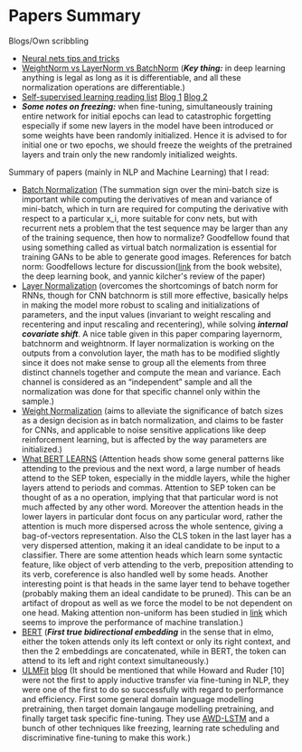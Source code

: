 # Papers Summary
Blogs/Own scribbling
* [Neural nets tips and tricks](https://github.com/manas1iitr/PapersSummary/blob/master/NeuralNetsTipsAndTricks)
* [WeightNorm vs LayerNorm vs BatchNorm](https://mlexplained.com/2018/01/13/weight-normalization-and-layer-normalization-explained-normalization-in-deep-learning-part-2/) (***Key thing:*** in deep learning anything is legal as long as it is differentiable, and all these normalization operations are differentiable.)
* [Self-supervised learning reading list](https://github.com/jason718/awesome-self-supervised-learning) [Blog 1](https://lilianweng.github.io/lil-log/2019/11/10/self-supervised-learning.html) [Blog 2](https://ankeshanand.com/blog/2020/01/26/contrative-self-supervised-learning.html)
* ***Some notes on freezing:*** when fine-tuning, simultaneously training entire network for initial epochs can lead to catastrophic forgetting especially if some new layers in the model have been introduced or some weights have been randomly initialized. Hence it is advised to for initial one or two epochs, we should freeze the weights of the pretrained layers and train only the new randomly initialized weights.


Summary of papers (mainly in NLP and Machine Learning) that I read:

* [Batch Normalization](https://github.com/manas1iitr/PapersSummary/blob/master/BatchNorm.pdf) (The summation sign over the mini-batch size is important while computing the derivatives of mean and variance of mini-batch, which in turn are required for computing the derivative with respect to a particular x_i, more suitable for conv nets, but with recurrent nets a problem that the test sequence may be larger than any of the training sequence, then how to normalize? Goodfellow found that using something called as virtual batch normalization is essential for training GANs to be able to generate good images. References for batch norm: Goodfellows lecture for discussion([link](https://www.youtube.com/watch?v=Xogn6veSyxA) from the book website), the deep learning book, and yannic kilcher's review of the paper)
* [Layer Normalization](https://github.com/manas1iitr/PapersSummary/blob/master/LayerNormalization.pdf) (overcomes the shortcomings of batch norm for RNNs, though for CNN batchnorm is still more effective, basically helps in making the model more robust to scaling and initializations of parameters, and the input values (invariant to weight rescaling and recentering and input rescaling and recentering), while solving ***internal covariate shift***. A nice table given in this paper comparing layernorm, batchnorm and weightnorm. If layer normalization is working on the outputs from a convolution layer, the math has to be modified slightly since it does not make sense to group all the elements from three distinct channels together and compute the mean and variance. Each channel is considered as an “independent” sample and all the normalization was done for that specific channel only within the sample.)
* [Weight Normalization](https://github.com/manas1iitr/PapersSummary/blob/master/WeightNormalization.pdf) (aims to alleviate the significance of batch sizes as a design decision as in batch normalization, and claims to be faster for CNNs, and applicable to noise sensitive applications like deep reinforcement learning, but is affected by the way parameters are initialized.)
* [What BERT LEARNS](https://github.com/manas1iitr/PapersSummary/blob/master/CS294BerkeleyPapers/self_supervised_transfer_learning/NLP/bertlearns.pdf) (Attention heads show some general patterns like attending to the previous and the next word, a large number of heads attend to the SEP token, especially in the middle layers, while the higher layers attend to periods and commas. Attention to SEP token can be thought of as a no operation, implying that that particular word is not much affected by any other word. Moreover the attention heads in the lower layers in particular dont focus on any particular word, rather the attention is much more dispersed across the whole sentence, giving a bag-of-vectors representation. Also the CLS token in the last layer has a very dispersed attention, making it an ideal candidate to be input to a classifier. There are some attention heads which learn some syntactic feature, like object of verb attending to the verb, preposition attending to its verb, coreference is also handled well by some heads. Another interesting point is that heads in the same layer tend to behave together (probably making them an ideal candidate to be pruned). This can be an artifact of dropout as well as we force the model to be not dependent on one head. Making attention non-uniform has been studied in [link](https://arxiv.org/pdf/1810.10183.pdf) which seems to improve the performance of machine translation.)
* [BERT](https://github.com/manas1iitr/PapersSummary/blob/master/CS294BerkeleyPapers/self_supervised_transfer_learning/NLP/BERT.pdf) (***First true bidirectional embedding*** in the sense that in elmo, either the token attends only its left context or only its right context, and then the 2 embeddings are concatenated, while in BERT, the token can attend to its left and right context simultaneously.)
* [ULMFit](https://arxiv.org/pdf/1801.06146.pdf) [blog](https://humboldt-wi.github.io/blog/research/information_systems_1819/group4_ulmfit/) (It should be mentioned that while Howard and Ruder [10] were not the first to apply inductive transfer via fine-tuning in NLP, they were one of the first to do so successfully with regard to performance and efficiency. First some general domain language modelling pretraining, then target domain langauge modelling pretraining, and finally target task specific fine-tuning. They use [AWD-LSTM](https://arxiv.org/pdf/1708.02182.pdf) and a bunch of other techniques like freezing, learning rate scheduling and discriminative fine-tuning to make this work.)
